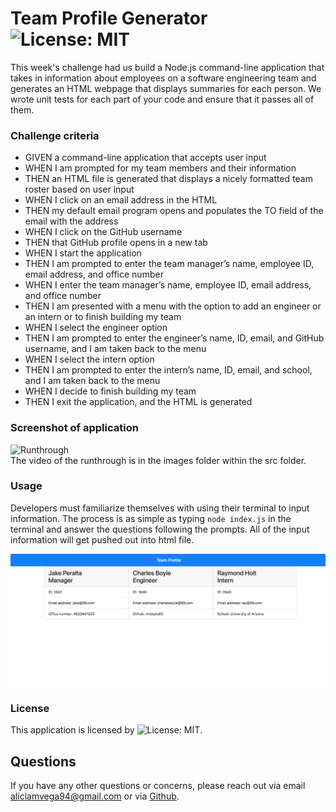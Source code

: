 # Team Profile Generator ![License: MIT](https://img.shields.io/badge/License-MIT-yellow.svg)

This week's challenge had us build a Node.js command-line application that takes in information about employees on a software engineering team and generates an HTML webpage that displays summaries for each person. We wrote unit tests for each part of your code and ensure that it passes all of them.

### Challenge criteria

* GIVEN a command-line application that accepts user input
* WHEN I am prompted for my team members and their information
* THEN an HTML file is generated that displays a nicely formatted team roster based on user input
* WHEN I click on an email address in the HTML
* THEN my default email program opens and populates the TO field of the email with the address
* WHEN I click on the GitHub username
* THEN that GitHub profile opens in a new tab
* WHEN I start the application
* THEN I am prompted to enter the team manager’s name, employee ID, email address, and office number
* WHEN I enter the team manager’s name, employee ID, email address, and office number
* THEN I am presented with a menu with the option to add an engineer or an intern or to finish building my team
* WHEN I select the engineer option
* THEN I am prompted to enter the engineer’s name, ID, email, and GitHub username, and I am taken back to the menu
* WHEN I select the intern option
* THEN I am prompted to enter the intern’s name, ID, email, and school, and I am taken back to the menu
* WHEN I decide to finish building my team
* THEN I exit the application, and the HTML is generated

### Screenshot of application
![Runthrough](./src/images/vega-runthrough.gif) </br>
The video of the runthrough is in the images folder within the src folder.

### Usage
Developers must familiarize themselves with using their terminal to input information. The process is as simple as typing `node index.js` in the terminal and answer the questions following the prompts. All of the input information will get pushed out into html file.

![Screenshot](./src/images/screenshot.png)

### License
This application is licensed by ![License: MIT](https://img.shields.io/badge/License-MIT-yellow.svg).

## Questions
If you have any other questions or concerns, please reach out via email aliciamvega94@gmail.com or via <a href="https://github.com/aliciavega731"> Github</a>.